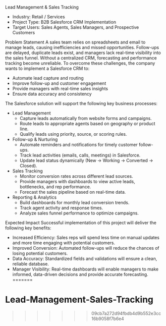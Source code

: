
Lead Management & Sales Tracking
* Industry: Retail / Services 
* Project Type: B2B Salesforce CRM Implementation
* Target Users: Sales Agents, Sales Managers, and Prospective Customers


Problem Statement
A sales team relies on spreadsheets and email to manage leads, causing inefficiencies and missed opportunities. Follow-ups are delayed, duplicate leads exist, and managers lack real-time visibility into the sales funnel. Without a centralized CRM, forecasting and performance tracking become unreliable.
To overcome these challenges, the company wants to implement a Salesforce CRM to:
* Automate lead capture and routing
* Improve follow-up and customer engagement
* Provide managers with real-time sales insights
* Ensure data accuracy and consistency


The Salesforce solution will support the following key business processes:
* Lead Management
   * Capture leads automatically from website forms and campaigns.
   * Route leads to appropriate agents based on geography or product line.
   * Qualify leads using priority, source, or scoring rules.
* Follow-up & Nurturing
   * Automate reminders and notifications for timely customer follow-ups.
   * Track lead activities (emails, calls, meetings) in Salesforce.
   * Update lead status dynamically (New → Working → Converted → Closed).
* Sales Tracking
   * Monitor conversion rates across different lead sources.
   * Provide managers with dashboards to view active leads, bottlenecks, and rep performance.
   * Forecast the sales pipeline based on real-time data.
* Reporting & Analytics
   * Build dashboards for monthly lead conversion trends.
   * Track agent activity and response times.
   * Analyze sales funnel performance to optimize campaigns.


   
Expected Impact
Successful implementation of this project will deliver the following key benefits:
* Increased Efficiency: Sales reps will spend less time on manual updates and more time engaging with potential customers.
* Improved Conversion: Automated follow-ups will reduce the chances of losing potential customers.
* Data Accuracy: Standardized fields and validations will ensure a clean, reliable database.
* Manager Visibility: Real-time dashboards will enable managers to make informed, data-driven decisions and provide accurate forecasting.
=======
# Lead-Management-Sales-Tracking
>>>>>>> 09cb7a272d94fbdb4d9b552e3cc16b9058f7b6e4
